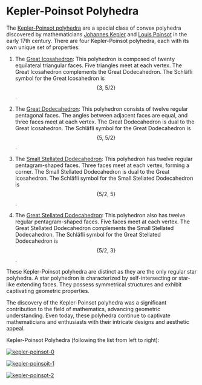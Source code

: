 # Kepler-Poinsot Polyhedra

The [Kepler-Poinsot polyhedra](https://en.wikipedia.org/wiki/Kepler%E2%80%93Poinsot_polyhedron) are a special class of convex polyhedra discovered by mathematicians [Johannes Kepler](https://en.wikipedia.org/wiki/Johannes_Kepler) and [Louis Poinsot](https://en.wikipedia.org/wiki/Louis_Poinsot) in the early 17th century. There are four Kepler-Poinsot polyhedra, each with its own unique set of properties:

1. The [Great Icosahedron](https://en.wikipedia.org/wiki/Great_icosahedron): This polyhedron is composed of twenty equilateral triangular faces. Five triangles meet at each vertex. The Great Icosahedron complements the Great Dodecahedron.  The Schläfli symbol for the Great Icosahedron is $$\{3,\ 5/2\}$$.

2. The [Great Dodecahedron](https://en.wikipedia.org/wiki/Great_dodecahedron): This polyhedron consists of twelve regular pentagonal faces. The angles between adjacent faces are equal, and three faces meet at each vertex. The Great Dodecahedron is dual to the Great Icosahedron.  The Schläfli symbol for the Great Dodecahedron is $$\{5,\ 5/2\}$$.

3. The [Small Stellated Dodecahedron](https://en.wikipedia.org/wiki/Small_stellated_dodecahedron): This polyhedron has twelve regular pentagram-shaped faces. Three faces meet at each vertex, forming a corner. The Small Stellated Dodecahedron is dual to the Great Icosahedron.  The Schläfli symbol for the Small Stellated Dodecahedron is $$\{5/2,\ 5\}$$.

4. The [Great Stellated Dodecahedron](https://en.wikipedia.org/wiki/Great_stellated_dodecahedron): This polyhedron also has twelve regular pentagram-shaped faces. Five faces meet at each vertex. The Great Stellated Dodecahedron complements the Small Stellated Dodecahedron.  The Schläfli symbol for the Great Stellated Dodecahedron is $$\{5/2,\ 3\}$$.

These Kepler-Poinsot polyhedra are distinct as they are the only regular star polyhedra. A star polyhedron is characterized by self-intersecting or star-like extending faces. They possess symmetrical structures and exhibit captivating geometric properties.

The discovery of the Kepler-Poinsot polyhedra was a significant contribution to the field of mathematics, advancing geometric understanding. Even today, these polyhedra continue to captivate mathematicians and enthusiasts with their intricate designs and aesthetic appeal.

Kepler-Poinsot Polyhedra (following the list from left to right):

[![kepler-poinsot-0](https://github.com/newell/newell.github.io/assets/4163356/a922b4c9-df49-4e9e-a4f2-0455ec334172)](https://github.com/newell/newell.github.io/assets/4163356/a922b4c9-df49-4e9e-a4f2-0455ec334172)

[![kepler-poinsoit-1](https://github.com/newell/newell.github.io/assets/4163356/7792d133-ab47-4738-8ff3-a292cd21fc23)](https://github.com/newell/newell.github.io/assets/4163356/7792d133-ab47-4738-8ff3-a292cd21fc23)

[![kepler-poinsot-2](https://github.com/newell/newell.github.io/assets/4163356/0b702b85-955a-45f3-871d-218bdf758031)](https://github.com/newell/newell.github.io/assets/4163356/0b702b85-955a-45f3-871d-218bdf758031)

